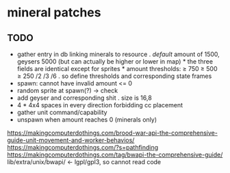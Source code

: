 # mineral patches

## TODO
- gather entry in db linking minerals to resource
	. *default* amount of 1500, geysers 5000 (but can actually be higher or lower in map)
		* the three fields are identical except for sprites
		* amount thresholds: ≥ 750 ≥ 500 ≥ 250
			/2 /3 /6
	. so define thresholds and corresponding state frames
- spawn: cannot have invalid amount <= 0
- random sprite at spawn(?) -> check
- add geyser and corresponding shit
	. size is 16,8
- 4 * 4x4 spaces in every direction forbidding cc placement
- gather unit command/capability
- unspawn when amount reaches 0 (minerals only)

https://makingcomputerdothings.com/brood-war-api-the-comprehensive-guide-unit-movement-and-worker-behavios/
https://makingcomputerdothings.com/?s=pathfinding
https://makingcomputerdothings.com/tag/bwapi-the-comprehensive-guide/
lib/extra/unix/bwapi/	← lgpl/gpl3, so cannot read code
